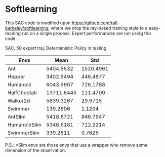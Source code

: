 # Softlearning
This SAC code is modified upon https://github.com/rail-berkeley/softlearning, where we drop the ray-based training style to a easy-reading run on a single process. Expert performances are run using this code.

SAC, 50 expert traj, Deterministic Policy in testing

| Envs | Mean | Std
| ----  | ----  | ----  |
| Ant | 5404.5532 | 1520.4961 |
| Hopper | 3402.9494 | 446.4877 |
| Humanoid | 6043.9907 | 726.1788 |
| HalfCheetah | 13711.6445 | 111.4709 |
| Walker2d | 5639.3267 | 29.9715 |
| Swimmer | 139.2806 | 1.1204 |
| AntSlim | 5418.8721 | 946.7947 |
| HumanoidSlim | 5346.6181 | 712.2214 |
| SwimmerSlim | 339.2811 | 0.7625 |

P.S.: *Slim envs are those envs that use a wrapper who remove some dimension of the observation.
